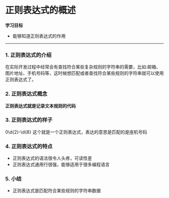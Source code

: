 # 正则表达式的概述

**学习目标**

* 能够知道正则表达式的作用

---

### 1. 正则表达式的介绍

在实际开发过程中经常会有查找符合某些复杂规则的字符串的需要，比如:邮箱、图片地址、手机号码等，这时候想匹配或者查找符合某些规则的字符串就可以使用正则表达式了。

### 2. 正则表达式概念

**正则表达式就是记录文本规则的代码**


### 3. 正则表达式的样子

0\d{2}-\d{8} 这个就是一个正则表达式，表达的意思是匹配的是座机号码

### 4. 正则表达式的特点

* 正则表达式的语法很令人头疼，可读性差
* 正则表达式通用行很强，能够适用于很多编程语言

### 5. 小结

* 正则表达式是匹配符合某些规则的字符串数据